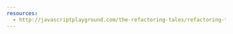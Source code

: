 ```yaml
---
resources:
  - http://javascriptplayground.com/the-refactoring-tales/refactoring-tales.html
---
```

